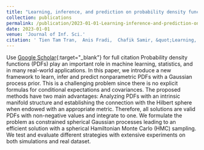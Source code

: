 ```yaml
---
title: "Learning, inference, and prediction on probability density functions with constrained Gaussian processes"
collection: publications
permalink: /publication/2023-01-01-Learning-inference-and-prediction-on-probability-density-functions-with-constrained-Gaussian-processes
date: 2023-01-01
venue: 'Journal of Inf. Sci.'
citation: ' Tien Tam Tran,  Anis Fradi,  Chafik Samir, &quot;Learning, inference, and prediction on probability density functions with constrained Gaussian processes.&quot; Journal of Inf. Sci., 2023.'
---
```

Use [Google Scholar](https://scholar.google.com/scholar?q=Learning,+inference,+and+prediction+on+probability+density+functions+with+constrained+Gaussian+processes){:target="_blank"} for full citation
Probability density functions (PDFs) play an important role in machine learning, statistics, and in many real-world applications. In this paper, we introduce a new framework   to learn, infer and predict nonparametric PDFs with a Gaussian process prior. This is a challenging problem since there is no explicit formulas for conditional expectations and covariances. The proposed methods have two main advantages: Analyzing PDFs with an intrinsic manifold structure and establishing the connection with the Hilbert sphere when endowed with an appropriate metric. Therefore, all solutions are valid PDFs with non-negative values and integrate to one.  We formulate the problem as constrained spherical Gaussian processes leading to an efficient solution with a spherical Hamiltonian Monte Carlo (HMC) sampling.  We test and evaluate different strategies with extensive experiments on both simulations and real dataset.

